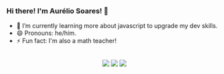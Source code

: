 ### Hi there! I'm Aurélio Soares! 👋
  
- 🌱 I’m currently learning more about javascript to upgrade my dev skills.
- 😄 Pronouns: he/him.
- ⚡ Fun fact: I'm also a math teacher!
  
 ##
 
 <div align="center"> 
  <a href="https://www.instagram.com/aurelio.soaresdecarvalho/" target="_blank"><img src="https://img.shields.io/badge/-Instagram-%23E4405F?style=for-the-badge&logo=instagram&logoColor=white" target="_blank"></a>
  <a href = "mailto:asc.mat@gmail.com"><img src="https://img.shields.io/badge/-Gmail-%23333?style=for-the-badge&logo=gmail&logoColor=white" target="_blank"></a>
  <a href="https://www.linkedin.com/in/aur%C3%A9lio-carvalho-b4048b69/" target="_blank"><img src="https://img.shields.io/badge/-LinkedIn-%230077B5?style=for-the-badge&logo=linkedin&logoColor=white" target="_blank"></a>  
</div>
